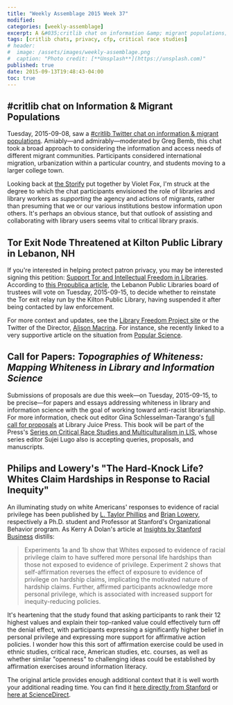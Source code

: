 ```yaml
---
title: "Weekly Assemblage 2015 Week 37"
modified:
categories: [weekly-assemblage]
excerpt: A &#035;critlib chat on information &amp; migrant populations; threats to the Tor exit node in Kilton Public Library; CFP for papers on whiteness in LIS; study on lowering white defensiveness around racial privilege.
tags: [critlib chats, privacy, cfp, critical race studies]
# header:
#  image: /assets/images/weekly-assemblage.png
#  caption: "Photo credit: [**Unsplash**](https://unsplash.com)"
published: true
date: 2015-09-13T19:48:43-04:00
toc: true
---
```

## &#035;critlib chat on Information & Migrant Populations

Tuesday, 2015-09-08, saw a [#critlib Twitter chat on information & migrant populations](http://critlib.org/information-and-migrant-populations/). Amiably—and admirably—moderated by Greg Bemb, this chat took a broad approach to considering the information and access needs of different migrant communities. Participants considered international migration, urbanization within a particular country, and students moving to a larger college town.  

Looking back at [the Storify](https://storify.com/violetbfox/critlib-9-8-2015) put together by Violet Fox, I'm struck at the degree to which the chat participants envisioned the role of libraries and library workers as *supporting* the agency and actions of migrants, rather than presuming that we or our various institutions bestow information upon others. It's perhaps an obvious stance, but that outlook of assisting and collaborating with library users seems vital to critical library praxis.    

## Tor Exit Node Threatened at Kilton Public Library in Lebanon, NH   

If you're interested in helping protect patron privacy, you may be interested signing this petition: [Support Tor and Intellectual Freedom in Libraries](https://act.eff.org/action/support-tor-and-intellectual-freedom-in-libraries). According to [this Propublica article](https://www.propublica.org/article/library-support-anonymous-internet-browsing-effort-stops-after-dhs-email), the Lebanon Public Libraries board of trustees will vote on Tuesday, 2015-09-15, to decide whether to reinstate the Tor exit relay run by the Kilton Public Library, having suspended it after being contacted by law enforcement.   

For more context and updates, see the [Library Freedom Project site](https://libraryfreedomproject.org/) or the Twitter of the Director, [Alison Macrina](https://twitter.com/flexlibris). For instance, she recently linked to a very supportive article on the situation from [Popular Science](http://www.popsci.com/library-will-vote-on-protectin-user-anonymity).  

## Call for Papers: *Topographies of Whiteness: Mapping Whiteness in Library and Information Science*  

Submissions of proposals are due this week—on Tuesday, 2015-09-15, to be precise—for papers and essays addressing whiteness in library and information science with the goal of working toward anti-racist librarianship. For more information, check out editor Gina Schlesselman-Tarango's [full call for proposals](http://libraryjuicepress.com/whiteness.php) at Library Juice Press. This book will be part of the Press's [Series on Critical Race Studies and Multiculturalism in LIS](http://litwinbooks.com/series-critical-multiculturalism.php), whose series editor Sujei Lugo also is accepting queries, proposals, and manuscripts.  

## Philips and Lowery's "The Hard-Knock Life? Whites Claim Hardships in Response to Racial Inequity"   

An illuminating study on white Americans' responses to evidence of racial privilege has been published by [L. Taylor Phillips](https://www.gsb.stanford.edu/programs/phd/academic-experience/students/l-taylor-phillips) and [Brian Lowery](https://www.gsb.stanford.edu/faculty-research/faculty/brian-lowery), respectively a Ph.D. student and Professor at Stanford's Organizational Behavior program. As Kerry A Dolan's article at [Insights by Stanford Business](https://www.gsb.stanford.edu/insights/why-whites-downplay-their-individual-racial-privileges) distills:  

> Experiments 1a and 1b show that Whites exposed to evidence of racial privilege claim to have suffered more personal life hardships than those not exposed to evidence of privilege. Experiment 2 shows that self-affirmation reverses the effect of exposure to evidence of privilege on hardship claims, implicating the motivated nature of hardship claims. Further, affirmed participants acknowledge more personal privilege, which is associated with increased support for inequity-reducing policies.

It's heartening that the study found that asking participants to rank their 12 highest values and explain their top-ranked value could effectively turn off the denial effect, with participants expressing a significantly higher belief in personal privilege and expressing more support for affirmative action policies. I wonder how this this sort of affirmation exercise could be used in ethnic studies, critical race, American studies, etc. courses, as well as whether similar "openness" to challenging ideas could be established by affirmation exercises around information literacy.   

The original article provides enough additional context that it is well worth your additional reading time. You can find it [here directly from Stanford](http://www.gsb.stanford.edu/sites/gsb/files/publications/phillipslowery_hardknocklife_2015jesp_0.pdf) or [here at ScienceDirect](http://www.sciencedirect.com/science/article/pii/S0022103115000852).   
